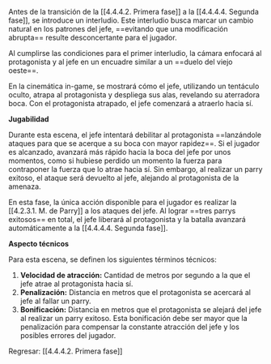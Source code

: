 
Antes de la transición de la [[4.4.4.2. Primera fase]] a la [[4.4.4.4. Segunda fase]], se introduce un interludio. Este interludio busca marcar un cambio natural en los patrones del jefe, ==evitando que una modificación abrupta== resulte desconcertante para el jugador.

Al cumplirse las condiciones para el primer interludio, la cámara enfocará al protagonista y al jefe en un encuadre similar a un ==duelo del viejo oeste==.

En la cinemática in-game, se mostrará cómo el jefe, utilizando un tentáculo oculto, atrapa al protagonista y despliega sus alas, revelando su aterradora boca. Con el protagonista atrapado, el jefe comenzará a atraerlo hacia sí.

**Jugabilidad**

Durante esta escena, el jefe intentará debilitar al protagonista ==lanzándole ataques para que se acerque a su boca con mayor rapidez==. Si el jugador es alcanzado, avanzará más rápido hacia la boca del jefe por unos momentos, como si hubiese perdido un momento la fuerza para contraponer la fuerza que lo atrae hacia sí. Sin embargo, al realizar un parry exitoso, el ataque será devuelto al jefe, alejando al protagonista de la amenaza.

En esta fase, la única acción disponible para el jugador es realizar la [[4.2.3.1. M. de Parry]] a los ataques del jefe. Al lograr ==tres parrys exitosos== en total, el jefe liberará al protagonista y la batalla avanzará automáticamente a la [[4.4.4.4. Segunda fase]].

**Aspecto técnicos**

Para esta escena, se definen los siguientes términos técnicos:

1. **Velocidad de atracción:** Cantidad de metros por segundo a la que el jefe atrae al protagonista hacia sí.
2. **Penalización:** Distancia en metros que el protagonista se acercará al jefe al fallar un parry.
3. **Bonificación:** Distancia en metros que el protagonista se alejará del jefe al realizar un parry exitoso. Esta bonificación debe ser mayor que la penalización para compensar la constante atracción del jefe y los posibles errores del jugador.


Regresar: [[4.4.4.2. Primera fase]]